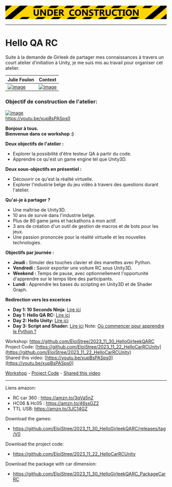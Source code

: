 ![WIP](https://github.com/EloiStree/EloiStree/blob/master/Images/WIP.png)

---

# Hello QA RC

Suite à la demande de Girleek de partager mes connaissances à travers un court atelier d'initiation à Unity, je me suis mis au travail pour organiser cet atelier.

| Julie Foulon | Context |
| --- | --- |
| [![image](https://github.com/EloiStree/2023_11_30_HelloGirleekQARC/assets/20149493/a2257721-3b10-4e55-8083-4961a93a3548)](https://youtu.be/3yGO8V5O3FQ) | [![image](https://github.com/EloiStree/2023_11_30_HelloGirleekQARC/assets/20149493/c624efc9-1dcb-4a9b-a63c-897b80196efe)](https://girleek.tech) |

### Objectif de construction de l'atelier:
[![image](https://github.com/EloiStree/2023_11_30_HelloGirleekQARC/assets/20149493/2c1c5f52-bcea-4624-97c1-f759e0951976)](https://youtu.be/xupBsPASps0)  
https://youtu.be/xupBsPASps0

**Bonjour à tous.**  
**Bienvenue dans ce workshop :)**

**Deux objectifs de l'atelier :**
- Explorer la possibilité d'être testeur QA à partir du code.
- Apprendre ce qu'est un game engine tel que Unity3D.

**Deux sous-objectifs en présentiel :**
- Découvrir ce qu'est la réalité virtuelle.
- Explorer l'industrie belge du jeu vidéo à travers des questions durant l'atelier.

**Qu'ai-je à partager ?**
- Une maîtrise de Unity3D.
- 10 ans de survie dans l'industrie belge.
- Plus de 80 game jams et hackathons à mon actif.
- 3 ans de création d'un outil de gestion de macros et de bots pour les jeux.
- Une passion prononcée pour la réalité virtuelle et les nouvelles technologies.

**Objectifs par journée :**
- **Jeudi :** Simuler des touches clavier et des manettes avec Python.
- **Vendredi :** Savoir exporter une voiture RC sous Unity3D.
- **Weekend :** Temps de pause, avec optionnellement l'opportunité d'apprendre sur le temps libre des participants.
- **Lundi :** Apprendre les bases du scripting en Unity3D et de Shader Graph.


**Redirection vers les excerices**
- **Day 1: 10 Seconds Ninja**: [Lire ici](https://github.com/EloiStree/2023_11_30_HelloGirleekQARC/blob/main/Day1_10SecondsNinja.md)
- **Day 1: Hello QA RC:** [Lire ici](https://github.com/EloiStree/2023_11_30_HelloGirleekQARC/blob/main/Day2_BonjourUnity3D.md)
- **Day 2: Hello Unity:** [Lire ici](https://github.com/EloiStree/2023_11_30_HelloGirleekQARC/blob/main/Day2_BonjourUnity3D.md)
- **Day 3: Script and Shader:** [Lire ici](https://github.com/EloiStree/2023_11_30_HelloGirleekQARC/blob/main/Day3_ScriptEtShaderGraph.md)
Note: [Où commencer pour apprendre le Python ?](https://chat.openai.com/c/71831b11-6a1b-4504-a6f2-5df59797d603)

Workshop: [https://github.com/EloiStree/2023_11_30_HelloGirleekQARC ](https://github.com/EloiStree/2023_11_30_HelloGirleekQARC )  
Project Code: [https://github.com/EloiStree/2023_11_22_HelloCarRCUnity](https://github.com/EloiStree/2023_11_22_HelloCarRCUnity)  
Shared this video: [https://youtu.be/xupBsPASps0](https://youtu.be/xupBsPASps0)

[Workshop](https://github.com/EloiStree/2023_11_30_HelloGirleekQARC ) - [Project Code](https://github.com/EloiStree/2023_11_22_HelloCarRCUnity) - [Shared this video](https://youtu.be/xupBsPASps0)

---

Liens amazon:
- RC car 360 : https://amzn.to/3qVa5nZ
- HC06 & Hc05 : https://amzn.to/46ssGZ2
- TTL USB: https://amzn.to/3JC14GZ

Download the games:
- https://github.com/EloiStree/2023_11_30_HelloGirleekQARC/releases/tag/V0

Download the project code:
- https://github.com/EloiStree/2023_11_22_HelloCarRCUnity

Download the package with car dimension:
- https://github.com/EloiStree/2023_11_30_HelloGirleekQARC_PackageCarRC
